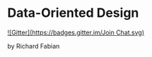 # Data-Oriented Design
[![Gitter](https://badges.gitter.im/Join Chat.svg)](https://gitter.im/raspofabs/dodbook?utm_source=badge&utm_medium=badge&utm_campaign=pr-badge&utm_content=badge)

by Richard Fabian

